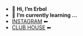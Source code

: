 - 👋 **Hi, I’m Erbol**
- 🌱 **I’m currently learning ...**
- [INSTAGRAM](https://www.instagram.com/e1boltukashov/?hl=ru) ⬅
- [CLUB HOUSE](https://www.clubhouse.com/@erbolchik) ⬅
